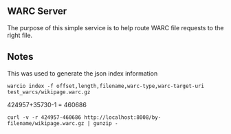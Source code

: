 WARC Server
-----------

The purpose of this simple service is to help route WARC file requests to the right file.

Notes
-----

This was used to generate the json index information

    warcio index -f offset,length,filename,warc-type,warc-target-uri test_warcs/wikipage.warc.gz

 424957+35730-1 = 460686


    curl -v -r 424957-460686 http://localhost:8008/by-filename/wikipage.warc.gz | gunzip -

 
